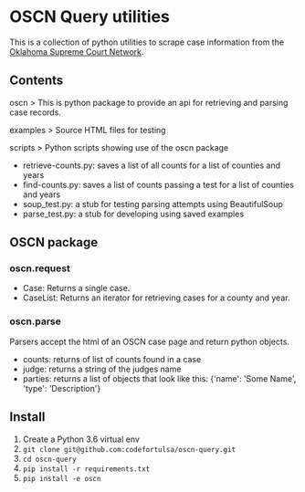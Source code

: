 # OSCN Query utilities

This is a collection of python utilities to scrape case information from the [Oklahoma Supreme Court Network](https://www.oscn.net/dockets/).

## Contents

oscn > This is python package to provide an api for retrieving and parsing case records.

examples > Source HTML files for testing

scripts > Python scripts showing use of the oscn package
- retrieve-counts.py: saves a list of all counts for a list of counties and years
- find-counts.py: saves a list of counts passing a test for a list of counties and years
- soup_test.py: a stub for testing parsing attempts using BeautifulSoup
- parse_test.py: a stub for developing using saved examples


## OSCN package

### oscn.request

- Case: Returns a single case.
- CaseList: Returns an iterator for retrieving cases for a county and year.

### oscn.parse
Parsers accept the html of an OSCN case page and return python objects.

- counts: returns of list of counts found in a case
- judge: returns a string of the judges name
- parties: returns a list of objects that look like this: {'name': 'Some Name', 'type': 'Description'}

## Install

1. Create a Python 3.6 virtual env
1. `git clone git@github.com:codefortulsa/oscn-query.git`
1. `cd oscn-query`
1. `pip install -r requirements.txt`
1. `pip install -e oscn`
